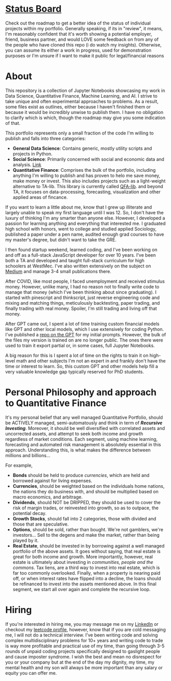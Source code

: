 # [Status Board](https://github.com/users/HansUXdev/projects/1/views/2)
Check out the roadmap to get a better idea of the status of individual projects within my portfolio.
Generally speaking, if its in "review", it means, I'm reasonably confident that it's worth showing a potential employer, friend, business partner, and would LOVE some feedback on from any of the people who have cloned this repo (i do watch my insights). Otherwise, you can assume its either a work in progress, used for demonstration purposes or I'm unsure if I want to make it public for legal/financial reasons

# About
This repository is a collection of Jupyter Notebooks showcasing my work in Data Science, Quantitative Finance, Machine Learning, and AI. I strive to take unique and often experimental approaches to problems. As a result, some files exist as outlines, either because I haven't finished them or because it would be incredibly unwise to publish them. I have no obligation to clarify which is which, though the roadmap may give you some indication of that.

This portfolio represents only a small fraction of the code I'm willing to publish and falls into three categories:

- **General Data Science**: Contains generic, mostly utility scripts and projects in Python.
- **Social Science**: Primarily concerned with social and economic data and analysis. [Link](https://github.com/HansUXdev/DataSciencePortfolio/tree/main/SocialScience)
- **Quantitative Finance**: Comprises the bulk of the portfolio, including anything I'm willing to publish and has proven to helo me save money, make money or invest. This also includes projects such as a light-weight alternative to TA-lib. This library is currently called [QFA-lib](https://github.com/HansUXdev/DataSciencePortfolio/tree/main/QuantitativeFinance/QFA-lib). and beyond TA, it focuses on data-processing, forecasting, visualization and other applied areas of fincance.

If you want to learn a little about me, know that I grew up illiterate and largely unable to speak my first language until I was 12. So, I don't have the luxury of thinking I'm any smarter than anyone else. However, I developed a passion for learning anything and everything that interested me. I graduated high school with honors, went to college and studied applied Sociology, published a paper under a pen name, audited enough grad courses to have my master's degree, but didn't want to take the GRE.

I then found startup weekend, learned coding, and I've been working on and off as a full-stack JavaScript developer for over 10 years. I've been both a TA and developed and taught full-stack curriculum for high schoolers at WestMec. I've also written extensively on the subject on [Medium](https://medium.com/@HansOnCoding) and manage 3-4 small publications there.

After COVID, like most people, I faced unemployment and received stimulus money. However, unlike many, I had no reason not to finally write code to manage that money (which I've been thinking about since graduating). I started with pinescript and thinkscript, just reverse engineering code and mixing and matching things, meticulously backtesting, paper trading, and finally trading with real money. Spoiler, I'm still trading and living off that money.

After GPT came out, I spent a lot of time training custom financial models like GPT and other local models, which I use extensively for coding Python. I've published a [repo on the GPT](https://github.com/HansUXdev/QFA-GPT) for my initial prompts. However, the bulk of the files my version is trained on are no longer public. The ones there were used to train it export partial or, in some cases, full Jupyter Notebooks. 

A big reason for this is I spent a lot of time on the rights to train it on high-level math and other subjects I'm not an expert in and frankly don't have the time or interest to learn. So, this custom GPT and other models help fill a very valuable knowledge gap typically reserved for PhD students.



# Personal Philosophy and approach to Quantitative Finance
It's my personal belief that any well managed Quantitative Portfolio, should be ACTIVELY managed, semi-automatously and think in term of **_Recursive Investing_**. Moreover, it should be well diversified with correlated assets and uncorrected assets, and attempt to seek both income and growth regardless of market conditions. Each segment, using machine learning, forecasting and automated risk management is absolutely essential in this approach. Understanding this, is what makes the difference between millions and billions...

For example,
- **Bonds** should be held to produce _currencies_, which are held and borrowed against for living expenses.
- **Currencies**, should be weighted based on the individuals home nations, the nations they do business with, and should be multiplied based on macro economics, and arbitrage.
- **Dividends**, should NOT be DRIPPED, they should be used to cover the risk of margin trades, or reinvested into growth, so as to outpace, the potential decay.
- **Growth Stocks**, should fall into 2 categories, those with divided and those that are speculative.
- **Options**, should be sold, rather than bought. We're not gamblers, we're investors... Sell to the degens and make the market, rather than being played by it. 
- **Real Estate**, should be invested in by borrowing against a well managed portfolio of the above assets. It goes without saying, that real estate is great for both income and growth. More importantly, however, real estate is ultimately about investing in _communities, people and the commons_. Tax liens, are a third way to invest into real estate, which is far too commonly overlooked. Finally, when a property is nearing paid off, or when interest rates have flipped into a decline, the loans should be refinanced to invest into the assets mentioned above. In this final segment, we start all over again and complete the recursive loop. 

# Hiring
If you're interested in hiring me, you may message me on my [LinkedIn](https://www.linkedin.com/in/brett-hans-mcmurdy/) or checkout my [leetcode profile](https://leetcode.com/HansUXdev/), however, know that if you are cold messaging me, I will not do a technical interview. I've been writing code and solving complex multidisciplinary problems for 10+ years and writing code to trade is way more profitable and practical use of my time, than going through 3-5 rounds of unpaid coding projects specifically designed to gaslight people and cause imposter syndrome. I wish the best and mean no disrespect for you or your company but at the end of the day my dignity, my time, my mental health and my son will always be more important than any salary or equity you can offer me.
